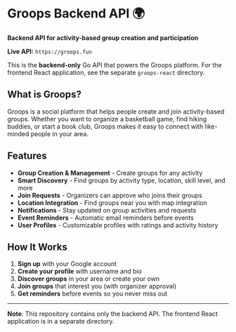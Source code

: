 # Groops Backend API 🌍

**Backend API for activity-based group creation and participation**

**Live API:** `https://groops.fun`

This is the **backend-only** Go API that powers the Groops platform. For the frontend React application, see the separate `groops-react` directory.

## What is Groops?

Groops is a social platform that helps people create and join activity-based groups. Whether you want to organize a basketball game, find hiking buddies, or start a book club, Groops makes it easy to connect with like-minded people in your area.

## Features

- **Group Creation & Management** - Create groups for any activity
- **Smart Discovery** - Find groups by activity type, location, skill level, and more
- **Join Requests** - Organizers can approve who joins their groups
- **Location Integration** - Find groups near you with map integration
- **Notifications** - Stay updated on group activities and requests
- **Event Reminders** - Automatic email reminders before events
- **User Profiles** - Customizable profiles with ratings and activity history

## How It Works

1. **Sign up** with your Google account
2. **Create your profile** with username and bio
3. **Discover groups** in your area or create your own
4. **Join groups** that interest you (with organizer approval)
5. **Get reminders** before events so you never miss out

---

**Note**: This repository contains only the backend API. The frontend React application is in a separate directory.

